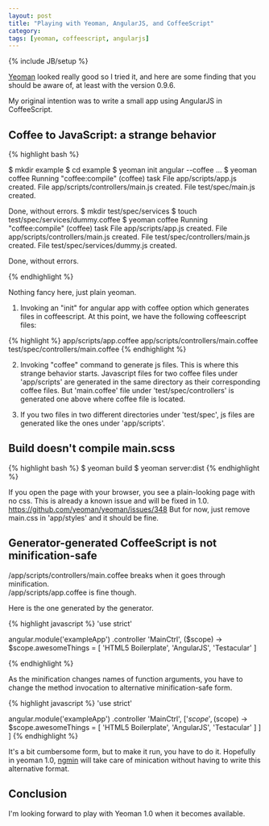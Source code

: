 ```yaml
---
layout: post
title: "Playing with Yeoman, AngularJS, and CoffeeScript"
category: 
tags: [yeoman, coffeescript, angularjs]
---
```

{% include JB/setup %}

[Yeoman](http://yeoman.io/) looked really good so I tried it, and here are some finding that you should be aware of, at least with the version 0.9.6.

My original intention was to write a small app using AngularJS in CoffeeScript.

## Coffee to JavaScript: a strange behavior

{% highlight bash %}

$ mkdir example
$ cd example
$ yeoman init angular --coffee
...
$ yeoman coffee
Running "coffee:compile" (coffee) task
File app/scripts/app.js created.
File app/scripts/controllers/main.js created.
File test/spec/main.js created.

Done, without errors.
$ mkdir test/spec/services
$ touch test/spec/services/dummy.coffee
$ yeoman coffee
Running "coffee:compile" (coffee) task
File app/scripts/app.js created.
File app/scripts/controllers/main.js created.
File test/spec/controllers/main.js created.
File test/spec/services/dummy.js created.

Done, without errors.

{% endhighlight %}

Nothing fancy here, just plain yeoman.  
1. Invoking an "init" for angular app with coffee option which generates files in coffeescript. At this point, we have the following coffeescript files:

{% highlight %}
app/scripts/app.coffee
app/scripts/controllers/main.coffee
test/spec/controllers/main.coffee
{% endhighlight %}

2. Invoking "coffee" command to generate js files. This is where this strange behavior starts. Javascript files for two coffee files under 'app/scripts' are generated in the same directory as their corresponding coffee files. But 'main.coffee' file under 'test/spec/controllers' is generated one above where coffee file is located.

3. If you two files in two different directories under 'test/spec', js files are generated like the ones under 'app/scripts'.

## Build doesn't compile main.scss

{% highlight bash %}
$ yeoman build
$ yeoman server:dist
{% endhighlight %}

If you open the page with your browser, you see a plain-looking page with no css.
This is already a known issue and will be fixed in 1.0.
<https://github.com/yeoman/yeoman/issues/348>
But for now, just remove main.css in 'app/styles' and it should be fine.

## Generator-generated CoffeeScript is not minification-safe

/app/scripts/controllers/main.coffee breaks when it goes through minification.  
/app/scripts/app.coffee is fine though.

Here is the one generated by the generator.

{% highlight javascript %}
'use strict'

angular.module('exampleApp')
  .controller 'MainCtrl', ($scope) ->
    $scope.awesomeThings = [
      'HTML5 Boilerplate',
      'AngularJS',
      'Testacular'
    ]

{% endhighlight %}

As the minification changes names of function arguments, you have to change the method invocation to alternative minification-safe form.

{% highlight javascript %}
'use strict'

angular.module('exampleApp')
  .controller 'MainCtrl', ['$scope', ($scope) ->
    $scope.awesomeThings = [
      'HTML5 Boilerplate',
      'AngularJS',
      'Testacular'
    ]
  ]
]
{% endhighlight %}

It's a bit cumbersome form, but to make it run, you have to do it. Hopefully in yeoman 1.0, [ngmin](https://github.com/btford/ngmin) will take care of minication without having to write this alternative format.

## Conclusion
I'm looking forward to play with Yeoman 1.0 when it becomes available.
